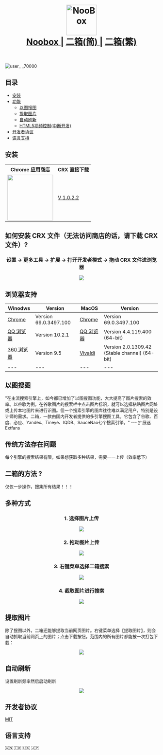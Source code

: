 
<h1 align="center">
  <br>
  <a href="https://chrome.google.com/webstore/detail/noobox-search-by-image/kidibbfcblfbbafhnlanccjjdehoahep"><img src="https://user-images.githubusercontent.com/12090689/45327137-5daeff80-b524-11e8-8398-36ee837c54e7.png" alt="NooBox" width="100"></a>
  <br>
  <a href="https://github.com/AInoob/NooBox">Noobox |</a>
  <a href="https://github.com/AInoob/NooBox/tree/master/README_zh-cn">二箱(简) |</a>
  <a href="https://github.com/AInoob/NooBox/tree/master/README_zh-tw">二箱(繁)</a>
  <br>
  <br>
</h1>

![user_ _70000](https://badgen.net/chrome-web-store/users/kidibbfcblfbbafhnlanccjjdehoahep)
## 目录
* [安装](#安装)
* [功能](#功能)
  * [以图搜图](#以图搜图)
  * [提取图片](#提取图片)
  * [自动刷新](#自动刷新)
  * [HTML5视频控制(中断开发)](#视频控制)
* [开发者协议](#开发者协议)
* [语言支持](#语言支持)
## 安装
<div align = "center">
  <table  align = "center">
    <tr>
      <th>Chrome 应用商店</th>
      <th>CRX 直接下载</th>
    </tr>
    <tr>
      <td><a href= "https://chrome.google.com/webstore/detail/noobox-search-by-image/kidibbfcblfbbafhnlanccjjdehoahep"><img src = "https://user-images.githubusercontent.com/12090689/45331133-0f572c00-b537-11e8-962f-fc777c6bb9b5.png" width = "150px"></a></td>
      <td><a href = "https://github.com/AInoob/NooBox/releases/download/1.0.2.2/Noobox.crx">V 1.0.2.2</a></td>
    </tr>
  </table>
</div>

## 如何安装 CRX 文件（无法访问商店的话，请下载 CRX 文件）?
<h3 align = "center"> 设置 -> 更多工具 -> 扩展 -> 打开开发者模式 -> 拖动 CRX 文件进浏览器</h3>
<p align="center">
<img src="https://user-images.githubusercontent.com/12090689/45597429-49db2180-b99a-11e8-916c-fba450c5cfe1.gif"/>
</p>

## 浏览器支持
| Winodws | Version | MacOS | Version |
| --- | --- | --- | --- |
| <a href = "https://www.google.com/chrome/" target = "_blank">Chrome</a> | Version 69.0.3497.100 | <a href = "https://www.google.com/chrome/" target = "_blank">Chrome</a> | Version 69.0.3497.100 |
| <a href = "https://browser.qq.com/" target= "_blank">QQ 浏览器</a> | Version 10.2.1 | <a href = "https://browser.qq.com/mac/en/index.html" target= "_blank">QQ 浏览器</a> | Version 4.4.119.400 (64-bit) |
|  <a href = "http://browser.360.cn/ee/" target= "_blank">360 浏览器</a> | Version 9.5 | <a href = "https://vivaldi.com/" target= "_blank">Vivaldi</a> |Version 2.0.1309.42 (Stable channel) (64-bit) |
| --- | --- | --- | --- |

## 以图搜图
"在主流搜索引擎上，如今都已增加了以图搜图功能，大大提高了图片搜索的效率。以谷歌为例，在谷歌图片的搜索栏中点击图片标识，就可以选择粘贴图片网址或上传本地图片来进行识图。但一个搜索引擎的图库往往难以满足用户，特别是设计师的需求。二箱，一款由国内开发者提供的多引擎搜图工具。它包含了谷歌、百度、必应、Yandex、Tineye、IQDB、SauceNao七个搜索引擎。" --- 扩展迷Extfans

## 传统方法存在问题
每个引擎的搜索结果有限，如果想获取多种结果，需要一一上传（效率低下）

## 二箱的方法 ?
仅仅一步操作，搜集所有结果！！！

## 多种方式
<h3 align = "center"> 1. 选择图片上传</h3>
<p align="center">
<img src="https://user-images.githubusercontent.com/12090689/45771176-65506180-bc12-11e8-8174-b7b57fd4a4f0.gif"/>
</p>

<h3 align = "center">2. 拖动图片上传</h3>
<p align="center">
<img src="https://user-images.githubusercontent.com/12090689/45771200-78fbc800-bc12-11e8-8fd9-55c5f4a1c04e.gif"/>
</p>

<h3 align = "center">3. 右键菜单选择二箱搜索</h3>
<p align="center">
<img src="https://user-images.githubusercontent.com/12090689/45771196-75684100-bc12-11e8-858b-76dcf7aad277.gif"/>
</p>

<h3 align = "center">4. 截取图片进行搜索</h3>
<p align="center">
<img src="https://user-images.githubusercontent.com/12090689/45772446-bf9ef180-bc15-11e8-8ca7-79951983a964.gif"/>
</p>

## 提取图片
除了搜图以外，二箱还能够提取当前网页图片。右键菜单选择【提取图片】，则会自动抓取当前网页上的图片；点击下载按钮，范围内的所有图片都能被一次打包下载：

<p align="center">
<img src="https://user-images.githubusercontent.com/12090689/50039170-56076700-fffb-11e8-9ee0-81a5ab02a1ca.png"/>
</p>

## 自动刷新
设置刷新频率然后启动刷新

<p align="center">
<img src="https://user-images.githubusercontent.com/12090689/50039172-59025780-fffb-11e8-8aba-f5d41307e5d7.png"/>
</p>

## 开发者协议
<a href = "https://opensource.org/licenses/MIT">MIT</a>
## 语言支持
 🇨🇳 🇹🇼 :us: :jp:


